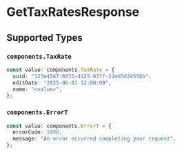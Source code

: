 # GetTaxRatesResponse


## Supported Types

### `components.TaxRate`

```typescript
const value: components.TaxRate = {
  uuid: "123e4567-6035-4125-83ff-22ed3d24556b",
  editDate: "2025-06-01 12:00:00",
  name: "<value>",
};
```

### `components.ErrorT`

```typescript
const value: components.ErrorT = {
  errorCode: 1000,
  message: "An error occurred completing your request",
};
```


